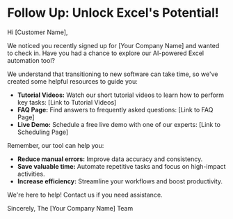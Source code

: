 # Follow Up: Unlock Excel's Potential!

Hi [Customer Name],

We noticed you recently signed up for [Your Company Name] and wanted to check in.  Have you had a chance to explore our AI-powered Excel automation tool?

We understand that transitioning to new software can take time, so we've created some helpful resources to guide you:

* **Tutorial Videos:**  Watch our short tutorial videos to learn how to perform key tasks: [Link to Tutorial Videos]
* **FAQ Page:** Find answers to frequently asked questions: [Link to FAQ Page]
* **Live Demo:** Schedule a free live demo with one of our experts: [Link to Scheduling Page]

Remember, our tool can help you:

* **Reduce manual errors:**  Improve data accuracy and consistency.
* **Save valuable time:**  Automate repetitive tasks and focus on high-impact activities.
* **Increase efficiency:**  Streamline your workflows and boost productivity.

We're here to help! Contact us if you need assistance.

Sincerely,
The [Your Company Name] Team